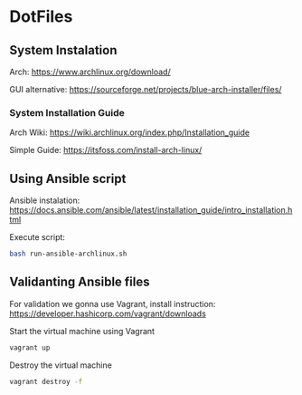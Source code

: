 # DotFiles

## System Instalation
Arch: https://www.archlinux.org/download/

GUI alternative: https://sourceforge.net/projects/blue-arch-installer/files/

### System Installation Guide
Arch Wiki: https://wiki.archlinux.org/index.php/Installation_guide

Simple Guide: https://itsfoss.com/install-arch-linux/

## Using Ansible script
Ansible instalation: https://docs.ansible.com/ansible/latest/installation_guide/intro_installation.html

Execute script:
```bash
bash run-ansible-archlinux.sh
```

## Validanting Ansible files
For validation we gonna use Vagrant, install instruction: https://developer.hashicorp.com/vagrant/downloads

Start the virtual machine using Vagrant
```bash
vagrant up
```

Destroy the virtual machine
```bash
vagrant destroy -f
```
